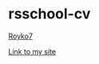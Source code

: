 # rsschool-cv

[Royko7](https://royko7.github.io/rsschool-cv/)

[Link to my site]( https://royko7.github.io/rsschool-cv/)